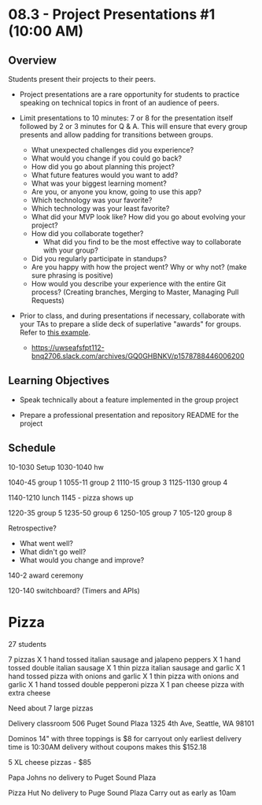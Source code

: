 # 08.3 - Project Presentations #1 (10:00 AM)

## Overview

Students present their projects to their peers.

- Project presentations are a rare opportunity for students to practice speaking on technical topics in front of an audience of peers.

- Limit presentations to 10 minutes: 7 or 8 for the presentation itself followed by 2 or 3 minutes for Q & A. This will ensure that every group presents and allow padding for transitions between groups.

  - What unexpected challenges did you experience?
  - What would you change if you could go back?
  - How did you go about planning this project?
  - What future features would you want to add?
  - What was your biggest learning moment?
  - Are you, or anyone you know, going to use this app?
  - Which technology was your favorite?
  - Which technology was your least favorite?
  - What did your MVP look like? How did you go about evolving your project?
  - How did you collaborate together?
    - What did you find to be the most effective way to collaborate with your group?
  - Did you regularly participate in standups?
  - Are you happy with how the project went? Why or why not? (make sure phrasing is positive)
  - How would you describe your experience with the entire Git process? (Creating branches, Merging to Master, Managing Pull Requests)

- Prior to class, and during presentations if necessary, collaborate with your TAs to prepare a slide deck of superlative "awards" for groups. Refer to [this example](https://docs.google.com/presentation/d/1Tca5VT_S13ioFUO-pewh_g9dJaBQ9prg-vsRwMjyDXU/edit?usp=sharing).

  - https://uwseafsfpt112-bnq2706.slack.com/archives/GQ0GHBNKV/p1578788446006200

## Learning Objectives

- Speak technically about a feature implemented in the group project

- Prepare a professional presentation and repository README for the project

## Schedule

10-1030 Setup
1030-1040 hw

1040-45 group 1
1055-11 group 2
1110-15 group 3
1125-1130 group 4

1140-1210 lunch
1145 - pizza shows up

1220-35 group 5
1235-50 group 6
1250-105 group 7
105-120 group 8

Retrospective?

- What went well?
- What didn't go well?
- What would you change and improve?

140-2 award ceremony

120-140 switchboard? (Timers and APIs)

# Pizza

27 students

7 pizzas
X 1 hand tossed italian sausage and jalapeno peppers
X 1 hand tossed double italian sausage
X 1 thin pizza italian sausage and garlic
X 1 hand tossed pizza with onions and garlic
X 1 thin pizza with onions and garlic
X 1 hand tossed double pepperoni pizza
X 1 pan cheese pizza with extra cheese

Need about 7 large pizzas

Delivery
classroom 506
Puget Sound Plaza
1325 4th Ave, Seattle, WA 98101

Dominos
14" with three toppings is $8 for carryout only
earliest delivery time is 10:30AM
delivery without coupons makes this $152.18

5 XL cheese pizzas - \$85

Papa Johns
no delivery to Puget Sound Plaza

Pizza Hut
No delivery to Puge Sound Plaza
Carry out as early as 10am
